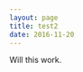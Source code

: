 ```yaml
---
layout: page
title: test2
date: 2016-11-20
---
```

<style>
splashpage {
   background: #fff url('/assets/greysplash.png') no-repeat center;
   background-size: cover;
   height: 100%;
   position: absolute
   top: 0vh;
   left: 0px;
   
   p {
      margin: 0;
      left: 35vw;
      top: 23%
   }
}
</style>
<div class="splashpage">
  <p>
    Will this work.
  </p>
</div>
